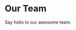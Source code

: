 <script setup>
import { VPTeamMembers } from 'vitepress/theme'

const members = [
  {
    avatar: './assets/lingoround1.png',
    name: 'Votez',
    title: 'Founder | Developer',
    org: 'AnchorMiles',
    sponsor: 'true',
    actionText: 'Buy Me a Coffee',
    desc: 'I am a passionate developer who loves to create innovative solutions.',
    links: [
      { icon: 'github', link: 'https://github.com/wakoliVotes' },
      { icon: 'twitter', link: 'https://twitter.com/voteswakoli' }
    ]
  },
    {
    avatar: './assets/lingoround1.png',
    name: 'Votez',
    title: 'Founder | Developer',
    org: 'AnchorMiles',
    sponsor: 'true',
    actionText: 'Buy Me a Coffee',
    desc: 'I am a passionate developer who loves to create innovative solutions.',
    links: [
      { icon: 'github', link: 'https://github.com/wakoliVotes' },
      { icon: 'twitter', link: 'https://twitter.com/voteswakoli' }
    ]
  },
    {
    avatar: './assets/lingoround1.png',
    name: 'Votez',
    title: 'Founder | Developer',
    org: 'AnchorMiles',
    sponsor: 'true',
    actionText: 'Buy Me a Coffee',
    desc: 'I am a passionate developer who loves to create innovative solutions.',
    links: [
      { icon: 'github', link: 'https://github.com/wakoliVotes' },
      { icon: 'twitter', link: 'https://twitter.com/voteswakoli' }
    ]
  },
    {
    avatar: './assets/lingoround1.png',
    name: 'Votez',
    title: 'Founder | Developer',
    org: 'AnchorMiles',
    sponsor: 'true',
    actionText: 'Buy Me a Coffee',
    desc: 'I am a passionate developer who loves to create innovative solutions.',
    links: [
      { icon: 'github', link: 'https://github.com/wakoliVotes' },
      { icon: 'twitter', link: 'https://twitter.com/voteswakoli' }
    ]
  },
    {
    avatar: './assets/lingoround1.png',
    name: 'Votez',
    org: 'AnchorMiles',
    sponsor: 'true',
    actionText: 'Buy Me a Coffee',
    desc: 'I am a passionate developer who loves to create innovative solutions.',
    title: 'Founder | Developer',
    links: [
      { icon: 'github', link: 'https://github.com/wakoliVotes' },
      { icon: 'twitter', link: 'https://twitter.com/voteswakoli' }
    ]
  },
    {
    avatar: './assets/lingoround1.png',
    name: 'Votez',
    title: 'Founder | Developer',
    org: 'AnchorMiles',
    sponsor: 'true',
    actionText: 'Buy Me a Coffee',
    desc: 'I am a passionate developer who loves to create innovative solutions.',
    links: [
      { icon: 'github', link: 'https://github.com/wakoliVotes' },
      { icon: 'twitter', link: 'https://twitter.com/voteswakoli' }
    ]
  },
]
</script>

# Our Team

Say hello to our awesome team.

<VPTeamMembers size="small" :members="members" />